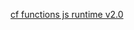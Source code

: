[cf functions js runtime v2.0](https://docs.aws.amazon.com/AmazonCloudFront/latest/DeveloperGuide/functions-javascript-runtime-20.html)
